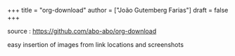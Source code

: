 +++
title = "org-download"
author = ["João Gutemberg Farias"]
draft = false
+++

source
: <https://github.com/abo-abo/org-download>

easy insertion of images from link locations and screenshots
